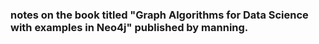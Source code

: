 ### notes on the book titled "Graph Algorithms for Data Science with examples in Neo4j" published by manning.

